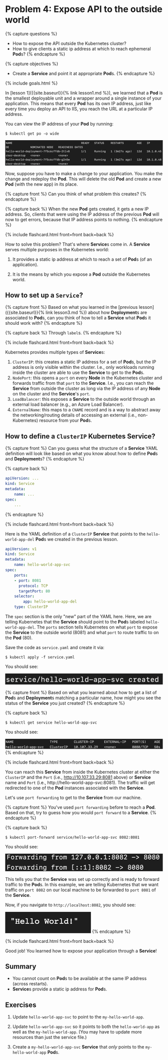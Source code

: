 # Problem 4: Expose API to the outside world

{% capture questions %}
- How to expose the API outside the Kubernetes cluster?
- How to give clients a static ip address at which to reach ephemeral **Pod**s?
{% endcapture %}

{% capture objectives %}
- Create a **Service** and point it at appropriate **Pod**s.
{% endcapture %}

{% include goals.html %}

In [lesson 1]({{site.baseurl}}{% link lesson1.md %}), we learned that a **Pod** is the smallest deployable unit and a wrapper around a single instance of your application. This means that every **Pod** has its own IP address, just like every time you deploy an API to IIS, you reach the URL at a particular IP address.

You can view the IP address of your **Pod** by running:

```
$ kubectl get po -o wide
```

![ip address of pods](images/4-pod-ipaddress.png)

Now, suppose you have to make a change to your application. You make the change and redeploy the **Pod**. This will delete the old **Pod** and create a new **Pod** (with the new app) in its place.

{% capture front %}
Can you think of what problem this creates?
{% endcapture %}

{% capture back %}
When the new **Pod** gets created, it gets a new IP address. So, clients that were using the IP address of the previous **Pod** will now to get errors, because that IP address points to nothing.
{% endcapture %}

{% include flashcard.html front=front back=back %}

How to solve this problem? That's where **Service**s come in. A **Service** serves multiple purposes in the Kubernetes world:

1. It provides a static ip address at which to reach a set of **Pod**s (of an application).

2. It is the means by which you expose a **Pod** outside the Kubernetes world.

## How to set up a `Service`?

{% capture front %}
Based on what you learned in the [previous lesson]({{site.baseurl}}{% link lesson3.md %}) about how **Deployment**s are associated to **Pod**s, can you think of how to tell a **Service** what **Pod**s it should work with?
{% endcapture %}

{% capture back %}
Through `label`s.
{% endcapture %}

{% include flashcard.html front=front back=back %}

Kubernetes provides multiple types of **Service**s:

1. `ClusterIP`: this creates a static IP address for a set of **Pod**s, but the IP address is only visible within the cluster. I.e., only workloads running inside the cluster are able to use the **Service** to get to the **Pod**s.
2. `NodePort`: this opens a `port` on every **Node** in the Kubernetes cluster and forwards traffic from that `port` to the **Service**. I.e., you can reach the **Service** from outside the cluster as long via the IP address of any **Node** on the cluster and the **Service**'s `port`.
3. `LoadBalancer`: this exposes a **Service** to the outside world through an external load balancer (e.g., an Azure Load Balancer).
4. `ExternalName`: this maps to a `CNAME` record and is a way to abstract away the networking/routing details of accessing an external (i.e., non-Kubernetes) resource from your **Pod**s.

## How to define a `ClusterIP` Kubernetes Service?

{% capture front %}
Can you guess what the structure of a **Service** YAML definition will look like based on what you know about how to define **Pod**s and **Deployment**s?
{% endcapture %}

{% capture back %}
```yaml
apiVersion: ...
kind: Service
metadata:
    name: ...
spec:
    ...
```
{% endcapture %}

{% include flashcard.html front=front back=back %}

Here is the YAML definition of a `ClusterIP` **Service** that points to the `hello-world-app-del` **Pod**s we created in the previous lesson.

```yaml
apiVersion: v1
kind: Service
metadata:
    name: hello-world-app-svc
spec:
    ports:
    - port: 8081
      protocol: TCP
      targetPort: 80
    selector:
        app: hello-world-app-del
    type: ClusterIP
```

The `spec` section is the only "new" part of the YAML here. Here, we are telling Kubernetes that the **Service** should point to the **Pod**s labeled `hello-world-app-del`. The `ports` section tells Kubernetes on what `port` to expose the **Service** to the outside world (8081) and what `port` to route traffic to on the **Pod** (80).

Save the code as `service.yaml` and create it via:

```
$ kubectl apply -f service.yaml
```

You should see:

![service created](images/4-svc-created.png)

{% capture front %}
Based on what you learned about how to get a list of **Pod**s and **Deployment**s matching a particular name, how might you see the status of the **Service** you just created?
{% endcapture %}

{% capture back %}
```
$ kubectl get service hello-world-app-svc
```

You should see:

![svc results](images/4-get-svc.png)
{% endcapture %}

{% include flashcard.html front=front back=back %}

You can reach this **Service** from inside the Kubernetes cluster at either the `ClusterIP` and the `Port` (i.e., http://10.107.33.29:8081 above) or **Service** name and `Port` (i.e., http://hello-world-app-svc:8081). The traffic will get redirected to one of the **Pod** instances associated with the **Service**.

Let's use `port forwarding` to get to the **Service** from our machine.

{% capture front %}
You've used `port forwarding` before to reach a **Pod**. Based on that, try to guess how you would `port forward` to a **Service**.
{% endcapture %}

{% capture back %}
```
$ kubectl port-forward service/hello-world-app-svc 8082:8081
```

You should see:

![port forwarding result](images/4-port-forwarding-result.png)

This tells you that the **Service** was set up correctly and is ready to forward traffic to the **Pod**s. In this example, we are telling Kubernetes that we want traffic on `port 8082` on our local machine to be forwarded to `port 8081` of the **Service**.

Now, if you navigate to `http://localhost:8082`, you should see:

![hello world](images/4-svc-browser.png)
{% endcapture %}

{% include flashcard.html front=front back=back %}

Good job! You learned how to expose your application through a **Service**!

## Summary

- You cannot count on **Pod**s to be available at the same IP address (across restarts).
- **Service**s provide a static ip address for **Pod**s.

## Exercises

1. Update `hello-world-app-svc` to point to the `my-hello-world-app`.

2. Update `hello-world-app-svc` so it points to both the `hello-world-app` as well as the `my-hello-world-app`. (You may have to update more resources than just the service file.)

3. Create a `my-hello-world-app-svc` **Service** that *only* points to the `my-hello-world-app` **Pod**s.